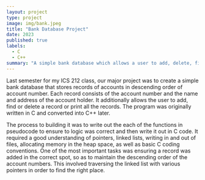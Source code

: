 ```yaml
---
layout: project
type: project
image: img/bank.jpeg
title: "Bank Database Project"
date: 2023
published: true
labels:
  - C
  - C++
summary: "A simple bank database which allows a user to add, delete, find, and print records of accounts. Created as a final project for my ICS212 class."
---
```


Last semester for my ICS 212 class, our major project was to create a simple bank database that stores records of accounts in descending order of account number. Each record consists of the account number and the name and address of the account holder.
It additionally allows the user to add, find or delete a record or print all the records. The program was originally written in C and converted into C++ later.

The process to building it was to write out the each of the functions in pseudocode to ensure to logic was correct and then write it out in C code. 
It required a good understanding of pointers, linked lists, writing in and out of files, allocating memory in the heap space, as well as basic C coding conventions. 
One of the most important tasks was ensuring a record was added in the correct spot, so as to maintain the descending order of the account numbers.
This involved traversing the linked list with various pointers in order to find the right place. 
